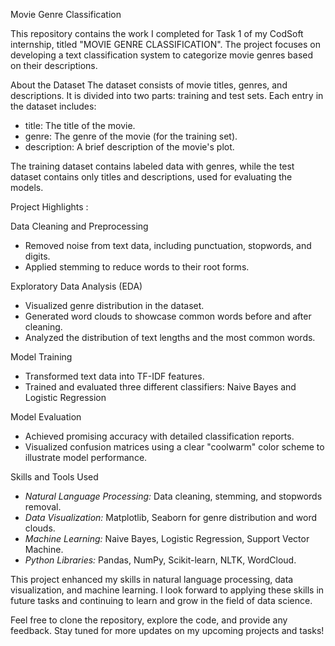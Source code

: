 Movie Genre Classification

This repository contains the work I completed for Task 1 of my CodSoft internship, titled "MOVIE GENRE CLASSIFICATION". The project focuses on developing a text classification system to categorize movie genres based on their descriptions.

About the Dataset
The dataset consists of movie titles, genres, and descriptions. It is divided into two parts: training and test sets. Each entry in the dataset includes:
- title: The title of the movie.
- genre: The genre of the movie (for the training set).
- description: A brief description of the movie's plot.

The training dataset contains labeled data with genres, while the test dataset contains only titles and descriptions, used for evaluating the models.

Project Highlights :

Data Cleaning and Preprocessing
- Removed noise from text data, including punctuation, stopwords, and digits.
- Applied stemming to reduce words to their root forms.

Exploratory Data Analysis (EDA)
- Visualized genre distribution in the dataset.
- Generated word clouds to showcase common words before and after cleaning.
- Analyzed the distribution of text lengths and the most common words.

 Model Training
- Transformed text data into TF-IDF features.
- Trained and evaluated three different classifiers: Naive Bayes and Logistic Regression

Model Evaluation
- Achieved promising accuracy with detailed classification reports.
- Visualized confusion matrices using a clear "coolwarm" color scheme to illustrate model performance.

Skills and Tools Used
- *Natural Language Processing:* Data cleaning, stemming, and stopwords removal.
- *Data Visualization:* Matplotlib, Seaborn for genre distribution and word clouds.
- *Machine Learning:* Naive Bayes, Logistic Regression, Support Vector Machine.
- *Python Libraries:* Pandas, NumPy, Scikit-learn, NLTK, WordCloud.


This project enhanced my skills in natural language processing, data visualization, and machine learning. I look forward to applying these skills in future tasks and continuing to learn and grow in the field of data science.

Feel free to clone the repository, explore the code, and provide any feedback. Stay tuned for more updates on my upcoming projects and tasks!
